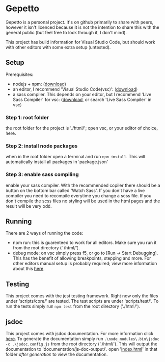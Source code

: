 # Gepetto
Gepetto is a personal project. It's on github primarily to share with peers, however it isn't licenced because it is not the intention to share this with the general public (but feel free to look through it, I don't mind).

This project has build information for Visual Studio Code, but should work with other editors with some extra setup (untested).

## Setup
Prerequisites:

- nodejs + npm: ([download](https://nodejs.org/en/download/))
- an editor, I recommend 'Visual Studio Code(vsc)': ([download](https://code.visualstudio.com/Download))
- a sass compiler. This depends on your editor, but I recommend 'Live Sass Compiler' for vsc: ([download](https://marketplace.visualstudio.com/items?itemName=ritwickdey.live-sass), or search 'Live Sass Compiler' in vsc)

### Step 1: root folder
the root folder for the project is './html/'; open vsc, or your editor of choice, here.

### Step 2: install node packages
when in the root folder open a terminal and run `npm install`. This will automatically install all packages in 'package.json'

### Step 3: enable sass compiling
enable your sass compiler. With the recommended copiler there should be a button on the bottom bar called 'Watch Sass'. If you don't have a live compiler you need to recompile everytime you change a scss file. If you don't compile the scss files no styling will be used in the html pages and the result will be very odd.

## Running
There are 2 ways of running the code:

- npm run:
this is guarenteed to work for all editors. Make sure you run it from the root directory ('./html/').
- debug mode:
on vsc simply press f5, or go to [Run -> Start Debugging]. This has the benefit of allowing breakpoints, stepping and more. For other editors manual setup is probably required; view more information about this [here](https://nodejs.org/en/docs/guides/debugging-getting-started/).

## Testing
This project comes with the jest testing framework. Right now only the files under 'scripts/core/' are tested. The test scripts are under 'scripts/test/'. To run the tests simply run `npm test` from the root directory ('./html/').

## jsdoc
This project comes with jsdoc documentation. For more information click [here](https://jsdoc.app/). To generate the documentation simply run `.\node_modules\.bin\jsdoc -c .\jsdoc.config.js` from the root directory ('./html/'). This will output the documentation to 'documentation/js-doc-output/'. open '[index.html](./html/documentation/js-doc-output/index.html)' in that folder *after generation* to view the documentation.